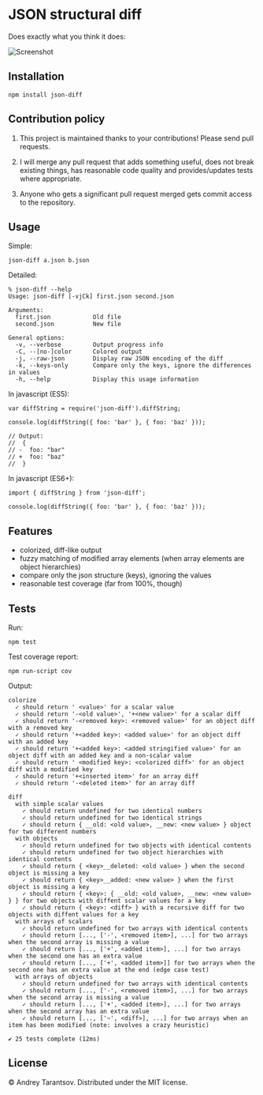 JSON structural diff
====================

Does exactly what you think it does:

![Screenshot](https://github.com/andreyvit/json-diff/raw/master/doc/screenshot.png)


Installation
------------

    npm install json-diff


Contribution policy
-------------------

1. This project is maintained thanks to your contributions! Please send pull requests.

2. I will merge any pull request that adds something useful, does not break existing things, has reasonable code quality and provides/updates tests where appropriate.

3. Anyone who gets a significant pull request merged gets commit access to the repository.


Usage
-----

Simple:

    json-diff a.json b.json

Detailed:

    % json-diff --help
    Usage: json-diff [-vjCk] first.json second.json

    Arguments:
      first.json            Old file
      second.json           New file

    General options:
      -v, --verbose         Output progress info
      -C, --[no-]color      Colored output
      -j, --raw-json        Display raw JSON encoding of the diff
      -k, --keys-only       Compare only the keys, ignore the differences in values
      -h, --help            Display this usage information

In javascript (ES5):

    var diffString = require('json-diff').diffString;
    
    console.log(diffString({ foo: 'bar' }, { foo: 'baz' }));
    
    // Output:
    //  {
    // -  foo: "bar"
    // +  foo: "baz"
    //  }
    

In javascript (ES6+):

    import { diffString } from 'json-diff';
    
    console.log(diffString({ foo: 'bar' }, { foo: 'baz' }));

Features
--------

* colorized, diff-like output
* fuzzy matching of modified array elements (when array elements are object hierarchies)
* compare only the json structure (keys), ignoring the values
* reasonable test coverage (far from 100%, though)


Tests
-----

Run:

    npm test

Test coverage report:

    npm run-script cov

Output:

    colorize
      ✓ should return ' <value>' for a scalar value
      ✓ should return '-<old value>', '+<new value>' for a scalar diff
      ✓ should return '-<removed key>: <removed value>' for an object diff with a removed key
      ✓ should return '+<added key>: <added value>' for an object diff with an added key
      ✓ should return '+<added key>: <added stringified value>' for an object diff with an added key and a non-scalar value
      ✓ should return ' <modified key>: <colorized diff>' for an object diff with a modified key
      ✓ should return '+<inserted item>' for an array diff
      ✓ should return '-<deleted item>' for an array diff

    diff
      with simple scalar values
        ✓ should return undefined for two identical numbers
        ✓ should return undefined for two identical strings
        ✓ should return { __old: <old value>, __new: <new value> } object for two different numbers
      with objects
        ✓ should return undefined for two objects with identical contents
        ✓ should return undefined for two object hierarchies with identical contents
        ✓ should return { <key>__deleted: <old value> } when the second object is missing a key
        ✓ should return { <key>__added: <new value> } when the first object is missing a key
        ✓ should return { <key>: { __old: <old value>, __new: <new value> } } for two objects with diffent scalar values for a key
        ✓ should return { <key>: <diff> } with a recursive diff for two objects with diffent values for a key
      with arrays of scalars
        ✓ should return undefined for two arrays with identical contents
        ✓ should return [..., ['-', <removed item>], ...] for two arrays when the second array is missing a value
        ✓ should return [..., ['+', <added item>], ...] for two arrays when the second one has an extra value
        ✓ should return [..., ['+', <added item>]] for two arrays when the second one has an extra value at the end (edge case test)
      with arrays of objects
        ✓ should return undefined for two arrays with identical contents
        ✓ should return [..., ['-', <removed item>], ...] for two arrays when the second array is missing a value
        ✓ should return [..., ['+', <added item>], ...] for two arrays when the second array has an extra value
        ✓ should return [..., ['~', <diff>], ...] for two arrays when an item has been modified (note: involves a crazy heuristic)

    ✔ 25 tests complete (12ms)


License
-------

© Andrey Tarantsov. Distributed under the MIT license.
